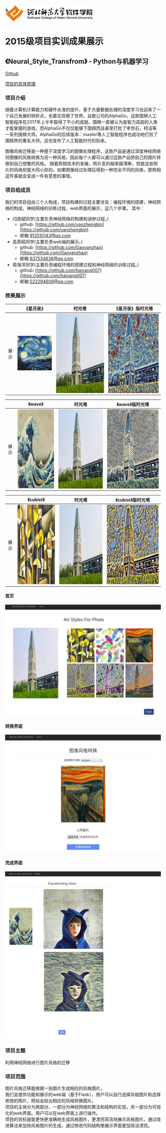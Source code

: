 <img src="../../../image/logo.png"/>

# 2015级项目实训成果展示 

## 《Neural_Style_Transfrom》 - Python与机器学习


[Github](https://github.com/yanzhengbin/Neural_Style_Transform)

[项目的具体原理](./explain.md)


### 项目介绍

随着计算机计算能力和硬件水准的提升，基于大量数据处理的深度学习也迎来了一个自己发展的转折点，也着实惊艳了世界。谷歌公司的AlphaGo，这款围棋人工智能程序在2017年上半年取得了不小的成就。围棋一直被认为是智力高超的人类才能掌握的游戏，而AlphaGo不仅仅能够下围棋而且甚至打败了李世石，柯洁等一系列围棋大师。AlphaGo的后续版本：master等人工智能程序也成功地打败了围棋界的著名大师。这也宣布了人工智能时代的到来。

图像风格迁移是一种基于深度学习的图像处理程序，这款产品是通过深度神经网络将图像的风格转换为另一种风格，因此每个人都可以通过这款产品把自己的图片转换到自己想要的风格。
随着照相技术的发展，照片变的越来越清晰，但是这些照片的风格却是大同小异的。如果图像经过处理后得到一种完全不同的风格，那照相这件事就会变成一件有意思的事情。

###  项目组成员
我们的项目组由三个人构成，项目构建的过程主要涉及：编程环境的搭建，神经网络的构成，神经网络的训练过程，web界面的展示，这几个步骤。
其中：
* 闫政斌同学(主要负责神经网络的构建和调参过程。)
    * github: [https://github.com/yanzhengbin](https://github.com/yanzhengbin)
    * 邮箱:[912510143@qq.com](912510143@qq.com)
* 高燕昭同学(主要负责web端的展示。)
    * github: [https://github.com/Gaoyanzhao](https://github.com/Gaoyanzhao)
    * 邮箱:[837534638@qq.com](837534638@qq.com)
* 周海洋同学(主要负责编程环境的搭建过程和神经网络的训练过程。)
    * github: [https://github.com/haiyang007](https://github.com/haiyang007)
    * 邮箱:[522294609@qq.com](522294609@qq.com)

### 效果展示

|  | 《星月夜》 |时光塔|  《星月夜》版时光塔   |
|:---:|:-----:|:-----:|:--------:|
| 展示  | <img src='./image/style_denoised_starry.jpg'> | <img src='./image/timetower.jpg' width=400 height=256> |<img src='./image/timetower_gen.jpg' width=400 height=256> |

|  | 《wave》 |时光塔|  《wave》版时光塔   |
|:---:|:-----:|:-----:|:--------:|
| 展示  | <img src='./image/wave.jpg' width=256 height=256> | <img src='./image/timetower.jpg' width=400 height=256> |<img src='./image/wave_time.jpg' width=400 height=256> |

|  | 《cubist》 |时光塔|  《cubist》版时光塔   |
|:---:|:-----:|:-----:|:--------:|
| 展示  | <img src='./image/cubist.jpg' width=256 height=256> | <img src='./image/timetower.jpg' width=400 height=256> |<img src='./image/cubist_time.jpg' width=400 height=256> |

#### 首页

<img src='./image/home.jpg'>

#### 转换界面

<img src='./image/scre.jpg' >

#### 完成界面

<img src='./image/trans.jpg'>

### 项目主题

利用神经网络进行图片风格的迁移

### 项目范围

图片风格迁移能根据一张图片生成相应的风格图片。<br/>
我们会提供功能和展示的web端（基于Flask），用户可以自行选择风格图片和选择修改的图片，网站会给出相应的风格转换图片。<br/>
项目的主体分为两部分，一部分为神经网络的算法和结构的实现，另一部分为可视化的web界面。用户可以在web界面上进行操作。<br/>
项目的目标是能更快更准确地生成风格图片，更漂亮简洁地展示风格图片。通过改进算法来加快风格图片的生成，通过修改代码结构使展示界面更加简洁漂亮。
